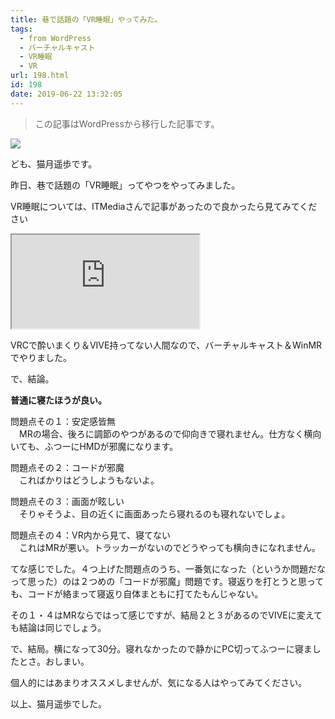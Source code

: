 ```yaml
---
title: 巷で話題の「VR睡眠」やってみた。
tags:
  - from WordPress
  - バーチャルキャスト
  - VR睡眠
  - VR
url: 198.html
id: 198
date: 2019-06-22 13:32:05
---
```

> この記事はWordPressから移行した記事です。

![](https://nekozukime.files.wordpress.com/2019/06/2019-06-22-13.30.18-live2.nicovideo.jp-2ff0533fbee0.png?w=1024)

ども、猫月遥歩です。

昨日、巷で話題の「VR睡眠」ってやつをやってみました。

VR睡眠については、ITMediaさんで記事があったので良かったら見てみてください

<!-- more -->

<iframe 
  class="blogcard"
  src="https://hatenablog-parts.com/embed?url=https://www.itmedia.co.jp/pcuser/articles/1803/16/news045.html">
</iframe>

VRCで酔いまくり＆VIVE持ってない人間なので、バーチャルキャスト＆WinMRでやりました。

で、結論。

**普通に寝たほうが良い。**

問題点その１：安定感皆無  
　MRの場合、後ろに調節のやつがあるので仰向きで寝れません。仕方なく横向いても、ふつーにHMDが邪魔になります。

問題点その２：コードが邪魔  
　こればかりはどうしようもないよ。

問題点その３：画面が眩しい  
　そりゃそうよ、目の近くに画面あったら寝れるのも寝れないでしょ。

問題点その４：VR内から見て、寝てない  
　これはMRが悪い。トラッカーがないのでどうやっても横向きになれません。

てな感じでした。４つ上げた問題点のうち、一番気になった（というか問題だなって思った）のは２つめの「コードが邪魔」問題です。寝返りを打とうと思っても、コードが絡まって寝返り自体まともに打てたもんじゃない。

その１・４はMRならではって感じですが、結局２と３があるのでVIVEに変えても結論は同じでしょう。

で、結局。横になって30分。寝れなかったので静かにPC切ってふつーに寝ましたとさ。おしまい。

個人的にはあまりオススメしませんが、気になる人はやってみてください。

以上、猫月遥歩でした。